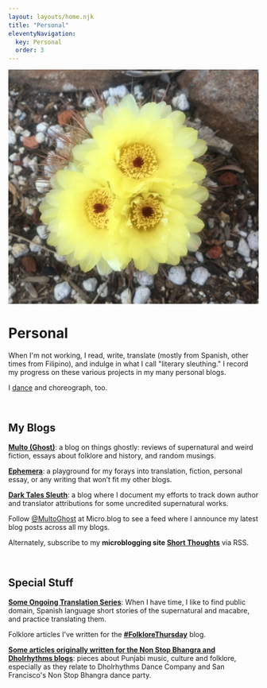 ```yaml
---
layout: layouts/home.njk
title: "Personal"
eleventyNavigation:
  key: Personal
  order: 3
---
```


<div class="author_container">
    <img src="/img/cactus_flower.jpeg" alt="Cactus Flowers">
    <h1>Personal</h1>
</div>


<div class="message-box">
    <p> When I'm not working, I read, write, translate (mostly from Spanish, other times from Filipino), and indulge in what I call "literary sleuthing." I record my progress on these various projects in my many personal blogs. 

   <p>I <a href="https://www.dholrhythms.com"/">dance</a> and choreograph, too.</p>

</div>

<br>

<div class="message-box">
<h2>My Blogs</h2>

<p><strong><a href="http://multoghost.wordpress.com/">Multo (Ghost)</a></strong>: a blog on things ghostly: reviews of supernatural and weird fiction, essays about folklore and history, and random musings.</p>

<p><strong><a href="https://exiw.wordpress.com">Ephemera</a></strong>:  a playground for my forays into translation, fiction, personal essay, or any writing that won’t fit my other blogs. </p>

[**Dark Tales Sleuth**](https://darktalessleuth.wordpress.com/): a blog where I document my efforts to track down author and translator attributions for some uncredited supernatural works.

 Follow [@MultoGhost](https://micro.blog/MultoGhost) at Micro.blog to see a feed where I announce my latest blog posts across all my blogs.
 
 Alternately, subscribe to my <strong>microblogging site [Short Thoughts](https://ninazumel.com/short_thoughts/)</strong> via RSS.

</div>

<br>

<div class="message-box">
<h2>Special Stuff</h2>

[**Some Ongoing Translation Series**](https://exiw.wordpress.com/translations/): When I have time, I like to find public domain, Spanish language short stories of the supernatural and macabre, and practice translating them.

<p>Folklore articles I’ve written for the <a href="http://folklorethursday.com/author/nina/"><strong>#FolkloreThursday</strong></a> blog.  </p>

<p><a href="https://exiw.wordpress.com/tag/punjab/"><strong>Some articles originally written for the Non Stop Bhangra and Dholrhythms blogs</strong></a>: pieces about Punjabi music, culture and folklore, especially as they relate to Dholrhythms Dance Company and San Francisco's Non Stop Bhangra dance party. </p>

</div>